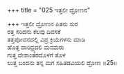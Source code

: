 +++
title = "025 ಇತ್ತಲೀ ದ್ರೋಣನ"

+++
ಇತ್ತಲೀ ದ್ರೋಣನ ಪಿತನು ಸುರ  
ರತ್ತ ಸರಿದನು ಕೆಲವು ದಿವಸಕೆ  
ತತ್ತಪೋವನದಲ್ಲಿ ವಿಪ್ರ ಕ್ರಿಯೆಗಳನು ಮಾಡಿ   
ಹೊತ್ತ ದಾರಿದ್ರ್ಯದಲಿ ಮನಮರು  
ಗುತ್ತ ದೇಶಾಂತರದೊಳಗೆ ತೊಳ  
ಲುತ್ತ ಬಂದನು ತನ್ನ ಮಗ ಸಹಿತಡವಿಯಲಿ ದ್ರೋಣ     ॥25॥